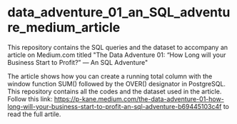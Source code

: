 # data_adventure_01_an_SQL_adventure_medium_article
This repository contains the SQL queries and the dataset to accompany an article on Medium.com titled "The Data Adventure 01: “How Long will your Business Start to Profit?” — An SQL Adventure"

The article shows how you can create a running total column with the window function SUM() followed by the OVER() designator in PostgreSQL. This repository contains all the codes and the dataset used in the article. Follow this link: https://p-kane.medium.com/the-data-adventure-01-how-long-will-your-business-start-to-profit-an-sql-adventure-b69445103c4f to read the full artile.
